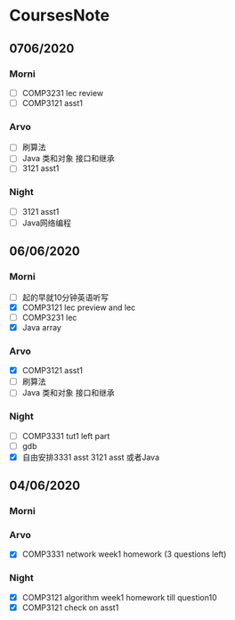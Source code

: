 # CoursesNote

## 0706/2020

### Morni

- [ ] COMP3231 lec review
- [ ] COMP3121 asst1

### Arvo

- [ ] 刷算法
- [ ] Java 类和对象 接口和继承
- [ ] 3121 asst1

### Night

- [ ] 3121 asst1
- [ ] Java网络编程

## 06/06/2020

### Morni

- [ ] 起的早就10分钟英语听写
- [x] COMP3121 lec preview and lec
- [ ] COMP3231 lec
- [x] Java array

### Arvo

- [x] COMP3121 asst1
- [ ] 刷算法
- [ ] Java 类和对象 接口和继承

### Night

- [ ] COMP3331 tut1 left part
- [ ] gdb
- [x] 自由安排3331 asst 3121 asst 或者Java

## 04/06/2020

### Morni

### Arvo

- [x] COMP3331 network week1 homework (3 questions left)

### Night

- [x] COMP3121 algorithm week1 homework till question10
- [x] COMP3121 check on asst1
